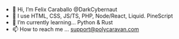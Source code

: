 - 👋 Hi, I’m Felix Caraballo @DarkCybernaut
- 👀 I use HTML, CSS, JS/TS, PHP, Node/React, Liquid. PineScript
- 🌱 I’m currently learning... Python & Rust
- 📫 How to reach me ... support@polycaravan.com

<!---
DarkCybernaut/DarkCybernaut is a ✨ special ✨ repository because its `README.md` (this file) appears on your GitHub profile.
You can click the Preview link to take a look at your changes.
--->
